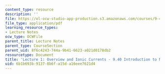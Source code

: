 ```yaml
---
content_type: resource
description: ''
file: https://ol-ocw-studio-app-production.s3.amazonaws.com/courses/9-40-introduction-to-neural-computation-spring-2018/6b1b693b91378b6fa15da16eee7621d4_MIT9_40S18_Lec01.pdf
file_type: application/pdf
learning_resource_types:
- Lecture Notes
ocw_type: OCWFile
parent_title: Lecture Notes
parent_type: CourseSection
parent_uid: 8f6c4243-744a-9b41-6623-a021d0178db2
resourcetype: Document
title: 'Lecture 1: Overview and Ionic Currents - 9.40 Introduction to Neural Computation'
uid: 6b1b693b-9137-8b6f-a15d-a16eee7621d4
---
```

